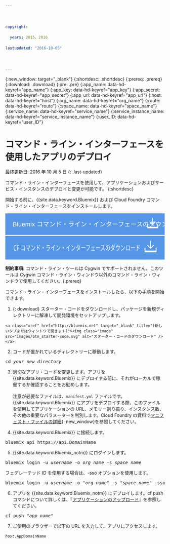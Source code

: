 ```yaml
---



copyright:

  years: 2015，2016

lastupdated: "2016-10-05"



---
```


{:new_window: target="_blank"}
{:shortdesc: .shortdesc}
{:prereq: .prereq}
{:download: .download}
{:pre: .pre}
{:app_name: data-hd-keyref="app_name"}
{:app_key: data-hd-keyref="app_key"}
{:app_secret: data-hd-keyref="app_secret"}
{:app_url: data-hd-keyref="app_url"}
{:host: data-hd-keyref="host"}
{:org_name: data-hd-keyref="org_name"}
{:route: data-hd-keyref="route"}
{:space_name: data-hd-keyref="space_name"}
{:service_name: data-hd-keyref="service_name"}
{:service_instance_name: data-hd-keyref="service_instance_name"}
{:user_ID: data-hd-keyref="user_ID"}

# コマンド・ライン・インターフェースを使用したアプリのデプロイ
最終更新日: 2016 年 10 月 5 日
{: .last-updated}

コマンド・ライン・インターフェースを使用して、アプリケーションおよびサービス・インスタンスのデプロイと変更が可能です。
{:shortdesc}

開始する前に、{{site.data.keyword.Bluemix}} および Cloud Foundry コマンド・ライン・インターフェースをインストールします。

<p>
<a class="xref" href="http://clis.ng.bluemix.net/ui/home.html" target="_blank" title="(新しいタブまたはウィンドウで開きます)"><img class="image" src="images/btn_bx_commandline.svg" alt="{{site.data.keyword.Bluemix}} コマンド・ライン・インターフェースのダウンロード" /> </a>  <a class="xref" href="https://github.com/cloudfoundry/cli/releases" target="_blank" title="(新しいタブまたはウィンドウで開きます)"><img class="image" src="images/btn_cf_commandline.svg" alt="Cloud Foundry コマンド・ライン・インターフェースのダウンロード" /> </a> </p>

**制約事項:** コマンド・ライン・ツールは Cygwin でサポートされません。このツールは Cygwin コマンド・ライン・ウィンドウ以外のコマンド・ライン・ウィンドウで使用してください。{:prereq}

コマンド・ライン・インターフェースをインストールしたら、以下の手順を開始できます。

  1. {: download} スターター・コードをダウンロードし、パッケージを新規ディレクトリーに解凍して開発環境をセットアップします。

    <a class="xref" href="http://bluemix.net" target="_blank" title="(新しいタブまたはウィンドウで開きます)"><img class="image" src="images/btn_starter-code.svg" alt="スターター・コードのダウンロード" /> </a>

  2. コードが置かれているディレクトリーに移動します。

  <pre class="pre">cd <var class="keyword varname">your_new_directory</var></pre>

  3.  適切なアプリ・コードを変更します。アプリを {{site.data.keyword.Bluemix}} にデプロイする前に、それがローカルで稼働するか確認することをお勧めします。<br><br>注意が必要なファイルは、`manifest.yml` ファイルです。{{site.data.keyword.Bluemix}} にアプリをデプロイする際、このファイルを使用してアプリケーションの URL、メモリー割り振り、インスタンス数、その他の重要なパラメーターを判別します。Cloud Foundry の資料で[マニフェスト・ファイルの詳細](https://docs.cloudfoundry.org/devguide/deploy-apps/manifest.html){: new_window}を参照してください。

  4. {{site.data.keyword.Bluemix}} に接続します。

  <pre class="pre">bluemix api https://api.<span class="keyword" data-hd-keyref="DomainName">DomainName</span></pre>

  5. {{site.data.keyword.Bluemix_notm}} にログインします。

  <pre class="pre">bluemix login -u <var class="keyword varname" data-hd-keyref="user_ID">username</var> -o <var class="keyword varname" data-hd-keyref="org_name">org_name</var> -s <var class="keyword varname" data-hd-keyref="space_name">space_name</var></pre>

  フェデレーテッド ID を使用する場合は、-sso オプションを使用します。

  <pre class="pre">bluemix login -u <var class="keyword varname" data-hd-keyref="user_ID">username</var> -o "<var class="keyword varname" data-hd-keyref="org_name">org_name</var>" -s "<var class="keyword varname" data-hd-keyref="space_name">space_name</var>" -sso</pre>

  6. アプリを {{site.data.keyword.Bluemix_notm}} にデプロイします。cf push コマンドについて詳しくは、『[アプリケーションのアップロード](/docs/starters/upload_app.html)』を参照してください。

  <pre class="pre">cf push "<var class="keyword varname" data-hd-keyref="app_name">app_name</var>"</pre>

  7. ご使用のブラウザーで以下の URL を入力して、アプリにアクセスします。

  <pre class="codeblock"><code><var class="keyword varname" data-hd-keyref="host">host</var>.<span class="keyword" data-hd-keyref="APPDomain">AppDomainName</span></code></pre>

